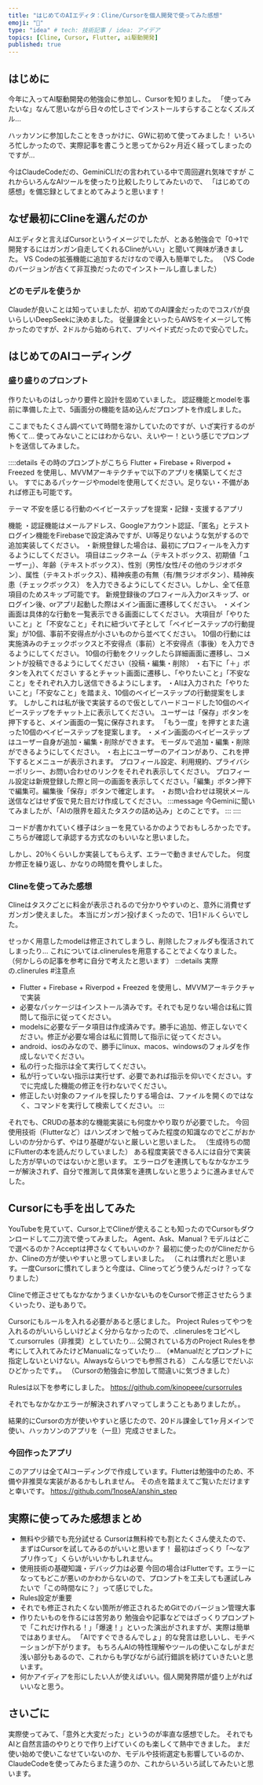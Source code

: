 ```yaml
---
title: "はじめてのAIエディタ：Cline/Cursorを個人開発で使ってみた感想"
emoji: "🐣"
type: "idea" # tech: 技術記事 / idea: アイデア
topics: [Cline, Cursor, Flutter, ai駆動開発]
published: true
---
```


## はじめに
今年に入ってAI駆動開発の勉強会に参加し、Cursorを知りました。
「使ってみたいな」なんて思いながら日々の忙しさでインストールすらすることなくズルズル…

ハッカソンに参加したことをきっかけに、GWに初めて使ってみました！
いろいろ忙しかったので、実際記事を書こうと思ってから2ヶ月近く経ってしまったのですが…

今はClaudeCodeだの、GeminiCLIだの言われている中で周回遅れ気味ですが
これからいろんなAIツールを使ったり比較したりしてみたいので、
「はじめての感想」を備忘録としてまとめてみようと思います！

## なぜ最初にClineを選んだのか
AIエディタと言えばCursorというイメージでしたが、とある勉強会で「0→1で開発するにはガンガン自走してくれるClineがいい」と聞いて興味が湧きました。
VS Codeの拡張機能に追加するだけなので導入も簡単でした。
（VS Codeのバージョンが古くて非互換だったのでインストールし直しました）

### どのモデルを使うか
Claudeが良いことは知っていましたが、初めてのAI課金だったのでコスパが良いらしいDeepSeekに決めました。
従量課金といったらAWSをイメージして怖かったのですが、2ドルから始められて、プリペイド式だったので安心でした。

## はじめてのAIコーディング
### 盛り盛りのプロンプト
作りたいものはしっかり要件と設計を固めていました。
認証機能とmodelを事前に準備した上で、5画面分の機能を詰め込んだプロンプトを作成しました。

ここまでもたくさん調べていて時間を溶かしていたのですが、いざ実行するのが怖くて…
使ってみないことにはわからない、えいやー！という感じでプロンプトを送信してみました。

::::details その時のプロンプトがこちら
Flutter + Firebase + Riverpod + Freezed を使用し、MVVMアーキテクチャで以下のアプリを構築してください。
すでにあるパッケージやmodelを使用してください。足りない・不備があれば修正も可能です。

テーマ
不安を感じる行動のベイビーステップを提案・記録・支援するアプリ

機能
・認証機能はメールアドレス、Googleアカウント認証、「匿名」とテストログイン機能をFirebaseで設定済みですが、UI等足りないような気がするので追加実装してください。
・新規登録した場合は、最初にプロフィールを入力するようにしてください。
項目はニックネーム（テキストボックス、初期値「ユーザー」）、年齢（テキストボックス）、性別（男性/女性/その他のラジオボタン）、属性（テキストボックス）、精神疾患の有無（有/無ラジオボタン）、精神疾患（チェックボックス）
を入力できるようにしてください。しかし、全て任意項目のためスキップ可能です。
新規登録後のプロフィール入力orスキップ、orログイン後、orアプリ起動した際はメイン画面に遷移してください。
・メイン画面は具体的な行動を一覧表示できる画面にしてください。
大項目が「やりたいこと」と「不安なこと」それに紐づいて子として「ベイビーステップの行動提案」が10個、事前不安得点が小さいものから並べてください。
10個の行動には実施済みのチェックボックスと不安得点（事前）と不安得点（事後）を入力できるようにしてください。
10個の行動をクリックしたら詳細画面に遷移し、コメントが投稿できるようにしてください（投稿・編集・削除）
・右下に「＋」ボタンを入れてください
するとチャット画面に遷移し、「やりたいこと」「不安なこと」をそれぞれ入力し送信できるようにします。
・AIは入力された「やりたいこと」「不安なこと」を踏まえ、10個のベイビーステップの行動提案をします。
しかしこれは私が後で実装するので仮としてハードコードした10個のベイビーステップをチャット上に表示してください。
ユーザーは「保存」ボタンを押下すると、メイン画面の一覧に保存されます。
「もう一度」を押すとまた違った10個のベイビーステップを提案します。
・メイン画面のベイビーステップはユーザー自身が追加・編集・削除ができます。
モーダルで追加・編集・削除ができるようにしてください。
・右上にユーザーのアイコンがあり、これを押下するとメニューが表示されます。
プロフィール設定、利用規約、プライバシーポリシー、お問い合わせのリンクをそれぞれ表示してください。
プロフィール設定は新規登録した際と同一の画面を表示してください。「編集」ボタン押下で編集可。編集後「保存」ボタンで確定します。
・お問い合わせは現状メール送信などはせず仮で見た目だけ作成してください。
:::message
今Geminiに聞いてみましたが、「AIの限界を超えたタスクの詰め込み」とのことです。
:::
::::

コードが書かれていく様子はショーを見ているかのようでおもしろかったです。
こちらが確認して承認する方式なのもいいなと思いました。

しかし、20％くらいしか実装してもらえず、エラーで動きませんでした。
何度か修正を繰り返し、かなりの時間を費やしました。

### Clineを使ってみた感想
Clineはタスクごとに料金が表示されるので分かりやすいのと、意外に消費せずガンガン使えました。
本当にガンガン投げまくったので、1日1ドルくらいでした。

せっかく用意したmodelは修正されてしまうし、削除したフォルダも復活されてしまったり…
これについては.clinerulesを用意することでよくなりました。
（何かしらの記事を参考に自分で考えたと思います）
:::details 実際の.clinerules
#注意点
- Flutter + Firebase + Riverpod + Freezed を使用し、MVVMアーキテクチャで実装
- 必要なパッケージはインストール済みです。それでも足りない場合は私に質問して指示に従ってください。
- modelsに必要なデータ項目は作成済みです。勝手に追加、修正しないでください。修正が必要な場合は私に質問して指示に従ってください。
- android、iosのみなので、勝手にlinux、macos、windowsのフォルダを作成しないでください。
- 私の行った指示は全て実行してください。
- 私が行っていない指示は実行せず、必要であれば指示を仰いでください。すでに完成した機能の修正を行わないでください。
- 修正したい対象のファイルを探したりする場合は、ファイルを開くのではなく、コマンドを実行して検索してください。
:::

それでも、CRUDの基本的な機能実装にも何度かやり取りが必要でした。
今回使用技術（Flutterなど）はハンズオンで触ってみた程度の知識なのでどこがおかしいのか分からず、やはり基礎がないと厳しいと思いました。
（生成待ちの間にFlutterの本を読んだりしていました）
ある程度実装できる人には自分で実装した方が早いのではないかと思います。
エラーログを連携してもなかなかエラーが解決されず、自分で推測して具体案を連携しないと思うように進みませんでした。

## Cursorにも手を出してみた
YouTubeを見ていて、Cursor上でClineが使えることも知ったのでCursorもダウンロードして二刀流で使ってみました。
Agent、Ask、Manual？モデルはどこで選べるのか？Acceptは押さなくてもいいのか？
最初に使ったのがClineだからか、Clineの方が使いやすいと思ってしまいました。
（これは慣れだと思います。一度Cursorに慣れてしまうと今度は、Clineってどう使うんだっけ？ってなりました）

Clineで修正させてもなかなかうまくいかないものをCursorで修正させたらうまくいったり、逆もありで。

Cursorにもルールを入れる必要があると感じました。
Project Rulesってやつを入れるのがいいらしいけどよく分からなかったので、.clinerulesをコピペして.cursorrules（非推奨）としていたり…
公開されている方のProject Rulesを参考にして入れてみたけどManualになっていたり…
（※Manualだとプロンプトに指定しないといけない。Alwaysならいつでも参照される）
こんな感じでだいぶひどかったです。。
（Cursorの勉強会に参加して間違いに気づきました）

Rulesは以下を参考にしました。
https://github.com/kinopeee/cursorrules

それでもなかなかエラーが解決されずハマってしまうこともありましたが。。

結果的にCursorの方が使いやすいと感じたので、20ドル課金して1ヶ月メインで使い、ハッカソンのアプリを（一旦）完成させました。

### 今回作ったアプリ
このアプリは全てAIコーディングで作成しています。Flutterは勉強中のため、不備や非推奨な実装があるかもしれません。
その点を踏まえてご覧いただけますと幸いです。
https://github.com/1noseA/anshin_step

## 実際に使ってみた感想まとめ
- 無料や少額でも充分試せる
Cursorは無料枠でも割とたくさん使えたので、まずはCursorを試してみるのがいいと思います！
最初はざっくり「〜なアプリ作って」くらいがいいかもしれません。
- 使用技術の基礎知識・デバッグ力は必要
今回の場合はFlutterです。エラーになってもどこが悪いのかわからないので、プロンプトを工夫しても運試しみたいで「この時間なに？」って感じでした。
- Rules設定が重要
- それでも修正されたくない箇所が修正されるためGitでのバージョン管理大事
- 作りたいものを作るには苦労あり
勉強会や記事などではざっくりプロンプトで「これだけ作れる！」「爆速！」といった演出がされますが、実際は簡単ではありません。
「AIですぐできるんでしょ」的な発言は悲しいし、モチベーションが下がります。
もちろんAIの特性理解やツールの使いこなしがまだ浅い部分もあるので、これからも学びながら試行錯誤を続けていきたいと思います。
- 何かアイディアを形にしたい人が使えばいい。個人開発界隈が盛り上がればいいなと思う。

## さいごに
実際使ってみて、「意外と大変だった」というのが率直な感想でした。
それでもAIと自然言語のやりとりで作り上げていくのも楽しくて熱中できました。
まだ使い始めで使いこなせていないのか、モデルや技術選定も影響しているのか、ClaudeCodeを使ってみたらまた違うのか、これからいろいろ試してみたいと思います。